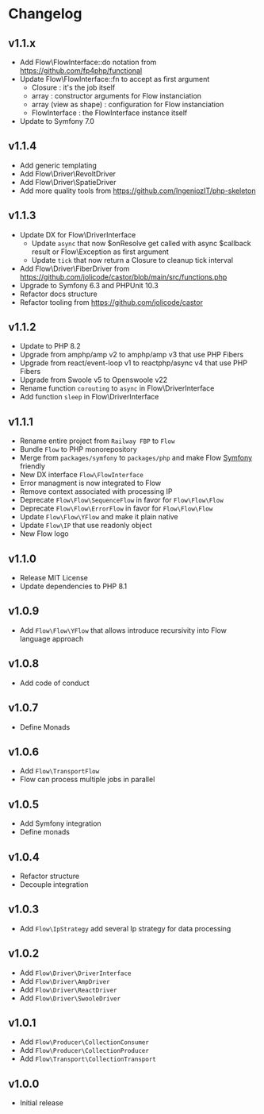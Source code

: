 # Changelog

## v1.1.x

- Add Flow\FlowInterface::do notation from https://github.com/fp4php/functional
- Update Flow\FlowInterface::fn to accept as first argument
    - Closure : it's the job itself
    - array : constructor arguments for Flow instanciation
    - array (view as shape) : configuration for Flow instanciation
    - FlowInterface : the FlowInterface instance itself
- Update to Symfony 7.0

## v1.1.4

- Add generic templating
- Add Flow\Driver\RevoltDriver
- Add Flow\Driver\SpatieDriver
- Add more quality tools from https://github.com/IngeniozIT/php-skeleton

## v1.1.3

- Update DX for Flow\DriverInterface
  - Update `async` that now $onResolve get called with async $callback result or Flow\Exception as first argument
  - Update `tick` that now return a Closure to cleanup tick interval
- Add Flow\Driver\FiberDriver from https://github.com/jolicode/castor/blob/main/src/functions.php
- Upgrade to Symfony 6.3 and PHPUnit 10.3
- Refactor docs structure
- Refactor tooling from https://github.com/jolicode/castor

## v1.1.2

- Update to PHP 8.2
- Upgrade from amphp/amp v2 to amphp/amp v3 that use PHP Fibers
- Upgrade from react/event-loop v1 to reactphp/async v4 that use PHP Fibers
- Upgrade from Swoole v5 to Openswoole v22
- Rename function `corouting` to `async` in Flow\DriverInterface
- Add function `sleep` in Flow\DriverInterface

## v1.1.1

- Rename entire project from `Railway FBP` to `Flow`
- Bundle `Flow` to PHP monorepository
- Merge from `packages/symfony` to `packages/php` and make Flow [Symfony](https://symfony.com) friendly
- New DX interface `Flow\FlowInterface`
- Error managment is now integrated to Flow
- Remove context associated with processing IP
- Deprecate `Flow\Flow\SequenceFlow` in favor for `Flow\Flow\Flow`
- Deprecate `Flow\Flow\ErrorFlow` in favor for `Flow\Flow\Flow`
- Update `Flow\Flow\YFlow` and make it plain native
- Update `Flow\IP` that use readonly object
- New Flow logo

## v1.1.0

- Release MIT License
- Update dependencies to PHP 8.1

## v1.0.9

- Add `Flow\Flow\YFlow` that allows introduce recursivity into Flow language approach

## v1.0.8

- Add code of conduct

## v1.0.7

- Define Monads

## v1.0.6

- Add `Flow\TransportFlow`
- Flow can process multiple jobs in parallel

## v1.0.5

- Add Symfony integration
- Define monads

## v1.0.4

- Refactor structure
- Decouple integration

## v1.0.3

- Add `Flow\IpStrategy` add several Ip strategy for data processing

## v1.0.2

- Add `Flow\Driver\DriverInterface`
- Add `Flow\Driver\AmpDriver`
- Add `Flow\Driver\ReactDriver`
- Add `Flow\Driver\SwooleDriver`

## v1.0.1

- Add `Flow\Producer\CollectionConsumer`
- Add `Flow\Producer\CollectionProducer`
- Add `Flow\Transport\CollectionTransport`

## v1.0.0

- Initial release
